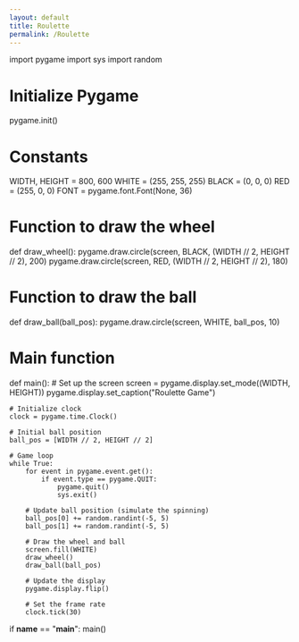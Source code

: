 ```yaml
---
layout: default
title: Roulette
permalink: /Roulette
---
```

import pygame
import sys
import random

# Initialize Pygame
pygame.init()

# Constants
WIDTH, HEIGHT = 800, 600
WHITE = (255, 255, 255)
BLACK = (0, 0, 0)
RED = (255, 0, 0)
FONT = pygame.font.Font(None, 36)

# Function to draw the wheel
def draw_wheel():
    pygame.draw.circle(screen, BLACK, (WIDTH // 2, HEIGHT // 2), 200)
    pygame.draw.circle(screen, RED, (WIDTH // 2, HEIGHT // 2), 180)

# Function to draw the ball
def draw_ball(ball_pos):
    pygame.draw.circle(screen, WHITE, ball_pos, 10)

# Main function
def main():
    # Set up the screen
    screen = pygame.display.set_mode((WIDTH, HEIGHT))
    pygame.display.set_caption("Roulette Game")

    # Initialize clock
    clock = pygame.time.Clock()

    # Initial ball position
    ball_pos = [WIDTH // 2, HEIGHT // 2]

    # Game loop
    while True:
        for event in pygame.event.get():
            if event.type == pygame.QUIT:
                pygame.quit()
                sys.exit()

        # Update ball position (simulate the spinning)
        ball_pos[0] += random.randint(-5, 5)
        ball_pos[1] += random.randint(-5, 5)

        # Draw the wheel and ball
        screen.fill(WHITE)
        draw_wheel()
        draw_ball(ball_pos)

        # Update the display
        pygame.display.flip()

        # Set the frame rate
        clock.tick(30)

if __name__ == "__main__":
    main()
